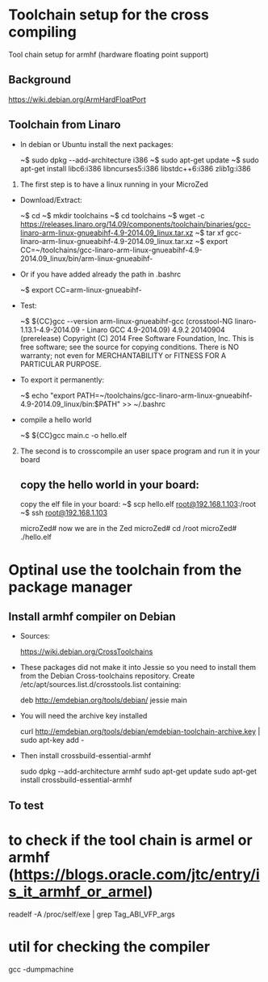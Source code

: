 Toolchain setup for the cross compiling
=====================================

Tool chain setup for armhf (hardware floating point support)

Background
----------

https://wiki.debian.org/ArmHardFloatPort


Toolchain from Linaro
---------------------
        


- In debian or Ubuntu install the next packages:

    ~$ sudo dpkg --add-architecture i386
    ~$ sudo apt-get update 
    ~$ sudo apt-get install libc6:i386 libncurses5:i386 libstdc++6:i386 zlib1g:i386 

1) The first step is to have a linux running in your MicroZed

- Download/Extract:

    ~$ cd
    ~$ mkdir toolchains
    ~$ cd toolchains
    ~$ wget -c https://releases.linaro.org/14.09/components/toolchain/binaries/gcc-linaro-arm-linux-gnueabihf-4.9-2014.09_linux.tar.xz
    ~$ tar xf gcc-linaro-arm-linux-gnueabihf-4.9-2014.09_linux.tar.xz
    ~$ export CC=~/toolchains/gcc-linaro-arm-linux-gnueabihf-4.9-2014.09_linux/bin/arm-linux-gnueabihf-
    
- Or if you have added already the path in .bashrc

    ~$ export CC=arm-linux-gnueabihf-

- Test:
    
    ~$ ${CC}gcc --version
    arm-linux-gnueabihf-gcc (crosstool-NG linaro-1.13.1-4.9-2014.09 - Linaro GCC 4.9-2014.09) 4.9.2 20140904 (prerelease)
    Copyright (C) 2014 Free Software Foundation, Inc.
    This is free software; see the source for copying conditions.  There is NO
    warranty; not even for MERCHANTABILITY or FITNESS FOR A PARTICULAR PURPOSE.

-  To export it permanently:
  
    ~$ echo "export PATH=~/toolchains/gcc-linaro-arm-linux-gnueabihf-4.9-2014.09_linux/bin:$PATH" >> ~/.bashrc

-   compile a hello world

    ~$ ${CC}gcc main.c -o hello.elf

2)	The second is to crosscompile an user space program and run it in your board

    copy the hello world in your board:
    ---------------------------------

    copy the elf file in your board:
    ~$ scp hello.elf root@192.168.1.103:/root
    ~$ ssh root@192.168.1.103

    microZed# now we are in the Zed
    microZed# cd /root
    microZed# ./hello.elf
    
    
Optinal use the toolchain from the package manager
=================================================



Install armhf compiler on Debian
--------------------------

- Sources:
    
    https://wiki.debian.org/CrossToolchains


- These packages did not make it into Jessie so you need to install them from the 
  Debian Cross-toolchains repository. Create /etc/apt/sources.list.d/crosstools.list containing:

    deb http://emdebian.org/tools/debian/ jessie main

- You will need the archive key installed

    curl http://emdebian.org/tools/debian/emdebian-toolchain-archive.key | sudo apt-key add -

- Then install crossbuild-essential-armhf

    sudo dpkg --add-architecture armhf
    sudo apt-get update
    sudo apt-get install crossbuild-essential-armhf
    
    
To test
-----
    
# to check if the tool chain is armel or armhf	(https://blogs.oracle.com/jtc/entry/is_it_armhf_or_armel)
readelf -A /proc/self/exe | grep Tag_ABI_VFP_args

# util for checking the compiler
gcc -dumpmachine    
